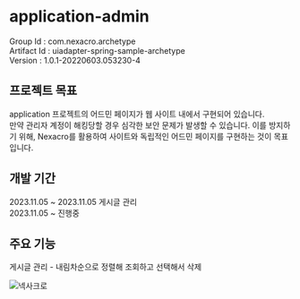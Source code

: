 # application-admin

Group Id : com.nexacro.archetype <br>
Artifact Id : uiadapter-spring-sample-archetype<br>
Version : 1.0.1-20220603.053230-4<br>



## 프로젝트 목표

application 프로젝트의 어드민 페이지가 웹 사이트 내에서 구현되어 있습니다.
<br>
만약 관리자 계정이 해킹당할 경우 심각한 보안 문제가 발생할 수 있습니다.
이를 방지하기 위해, Nexacro를 활용하여 사이트와 독립적인 어드민 페이지를 구현하는 것이 목표입니다.



## 개발 기간

2023.11.05 ~ 2023.11.05 게시글 관리 <br>
2023.11.05 ~ 진행중


## 주요 기능

게시글 관리 - 내림차순으로 정렬해 조회하고 선택해서 삭제

![넥사크로](https://github.com/fxzz/application-admin/assets/3148006/693a16d8-fcaf-424d-9c43-cc9b9ce8b83e)


